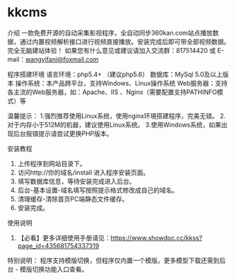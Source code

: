 # kkcms
介绍
  一款免费开源的自动采集影视程序，全自动同步360kan.com站点播放数据，通过内置视频解析接口进行视频直接播放。安装完成后即可带全部视频数据。完全无脑建站体验！
  如果您有什么意见或建议请加入交流群：817514420 或 E-mail：wangyifani@foxmail.com

程序搭建环境
  语言环境：php5.4+ （建议php5.6） 数据库：MySql 5.0及以上版本
  操作系统：本产品跨平台，支持Windows、Linux操作系统
  Web服务器：支持各主流的Web服务器，如：Apache、IIS 、Nginx（需要配置支持PATHINFO模式）等

温馨提示：
  1.强烈推荐使用Linux系统，使用nginx环境搭建程序，完美无错。
  2.对于内存小于512M的机器，建议使用Linux系统。
  3.使用Windows系统，如果出现后台报错提示请尝试更换PHP版本。

安装教程
  1.	上传程序到网站目录下。
  2.	访问http://你的域名/install 进入程序安装页面。
  3.	填写数据库信息，等待安装完成进入后台。
  4.	后台-基本设置-域名填写按照提示格式修改成自己的域名。
  5.	清理缓存-清除首页PC端静态文件缓存。
  6.	安装完成。


使用说明
  1.	【必看】更多详细使用手册请见：https://www.showdoc.cc/kkss?page_id=435681754337319

特别说明：
  程序支持模版切换，但程序仅内置一个模版，更多模型下载还需到后台 - 模版切换功能入口查看。
